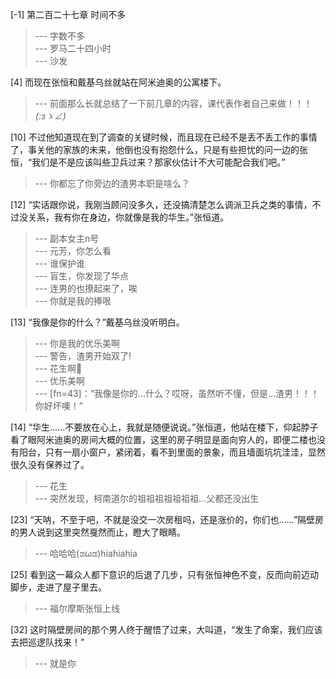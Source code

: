 
[-1] 第二百二十七章 时间不多
>--- 字数不多<br>
>--- 罗马二十四小时<br>
>--- 沙发<br>

[4] 而现在张恒和戴基乌丝就站在阿米迪奥的公寓楼下。
>--- 前面那么长就总结了一下前几章的内容，课代表作者自己来做！！！_(:зゝ∠)_<br>

[10] 不过他知道现在到了调查的关键时候，而且现在已经不是丢不丢工作的事情了，事关他的家族的未来，他倒也没有抱怨什么，只是有些担忧的问一边的张恒，“我们是不是应该叫些卫兵过来？那家伙估计不大可能配合我们吧。”
>--- 你都忘了你旁边的渣男本职是啥么？<br>

[12] “实话跟你说，我刚当顾问没多久，还没搞清楚怎么调派卫兵之类的事情，不过没关系，我有你在身边，你就像是我的华生。”张恒道。
>--- 副本女主n号<br>
>--- 元芳，你怎么看<br>
>--- 谁保护谁<br>
>--- 盲生，你发现了华点<br>
>--- 连男的也撩起来了，唉<br>
>--- 你就是我的捧哏<br>

[13] “我像是你的什么？”戴基乌丝没听明白。
>--- 你是我的优乐美啊<br>
>--- 警告，渣男开始双了!<br>
>--- 花生啊🥜<br>
>--- 优乐美啊<br>
>--- [fn=43]：“我像是你的…什么？哎呀，虽然听不懂，但是…渣男！！！你好坏噢！”<br>

[14] “华生……不要放在心上，我就是随便说说。”张恒道，他站在楼下，仰起脖子看了眼阿米迪奥的房间大概的位置，这里的房子明显是面向穷人的，即便二楼也没有阳台，只有一扇小窗户，紧闭着，看不到里面的景象，而且墙面坑坑洼洼，显然很久没有保养过了。
>--- 花生<br>
>--- 突然发现，柯南道尔的祖祖祖祖祖祖祖...父都还没出生<br>

[23] “天呐，不至于吧，不就是没交一次房租吗，还是涨价的，你们也……”隔壁房的男人说到这里突然戛然而止，瞪大了眼睛。
>--- 哈哈哈(ಡωಡ)hiahiahia<br>

[25] 看到这一幕众人都下意识的后退了几步，只有张恒神色不变，反而向前迈动脚步，走进了屋子里去。
>--- 福尔摩斯张恒上线<br>

[32] 这时隔壁房间的那个男人终于醒悟了过来，大叫道，“发生了命案，我们应该去把巡逻队找来！”
>--- 就是你<br>
